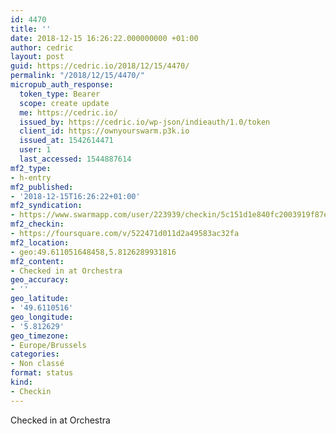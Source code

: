 ```yaml
---
id: 4470
title: ''
date: 2018-12-15 16:26:22.000000000 +01:00
author: cedric
layout: post
guid: https://cedric.io/2018/12/15/4470/
permalink: "/2018/12/15/4470/"
micropub_auth_response:
  token_type: Bearer
  scope: create update
  me: https://cedric.io/
  issued_by: https://cedric.io/wp-json/indieauth/1.0/token
  client_id: https://ownyourswarm.p3k.io
  issued_at: 1542614471
  user: 1
  last_accessed: 1544887614
mf2_type:
- h-entry
mf2_published:
- '2018-12-15T16:26:22+01:00'
mf2_syndication:
- https://www.swarmapp.com/user/223939/checkin/5c151d1e840fc2003919f87e
mf2_checkin:
- https://foursquare.com/v/522471d011d2a49583ac32fa
mf2_location:
- geo:49.611051648458,5.8126289931816
mf2_content:
- Checked in at Orchestra
geo_accuracy:
- ''
geo_latitude:
- '49.6110516'
geo_longitude:
- '5.812629'
geo_timezone:
- Europe/Brussels
categories:
- Non classé
format: status
kind:
- Checkin
---
```

Checked in at Orchestra